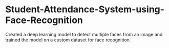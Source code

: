 # Student-Attendance-System-using-Face-Recognition
Created a deep learning model to detect multiple faces from an image and trained the model on a custom dataset for face recognition.
